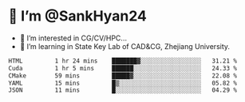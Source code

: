 # 👋 I’m @SankHyan24

- 👀 I’m interested in CG/CV/HPC...
- 🌱 I’m learning in State Key Lab of CAD&CG, Zhejiang University.

<!---
SankHyan24/SankHyan24 is a ✨ special ✨ repository because its `README.md` (this file) appears on your GitHub profile.
You can click the Preview link to take a look at your changes.
--->
<!--START_SECTION:waka-->

```txt
HTML         1 hr 24 mins    ███████▓░░░░░░░░░░░░░░░░░   31.21 %
Cuda         1 hr 5 mins     ██████░░░░░░░░░░░░░░░░░░░   24.33 %
CMake        59 mins         █████▓░░░░░░░░░░░░░░░░░░░   22.08 %
YAML         15 mins         █▒░░░░░░░░░░░░░░░░░░░░░░░   05.82 %
JSON         11 mins         █░░░░░░░░░░░░░░░░░░░░░░░░   04.29 %
```

<!--END_SECTION:waka-->
